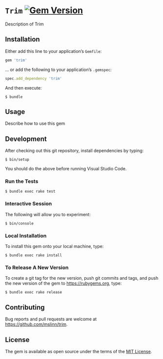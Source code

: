 # `Trim` [![Gem Version](https://badge.fury.io/rb/trim.svg)](https://badge.fury.io/rb/trim)

Description of Trim


## Installation

Either add this line to your application&rsquo;s `Gemfile`:

```ruby
gem 'trim'
```

... or add the following to your application&rsquo;s `.gemspec`:

```ruby
spec.add_dependency 'trim'
```

And then execute:

```shell
$ bundle
```


## Usage

Describe how to use this gem


## Development

After checking out this git repository, install dependencies by typing:

```shell
$ bin/setup
```

You should do the above before running Visual Studio Code.


### Run the Tests

```shell
$ bundle exec rake test
```


### Interactive Session

The following will allow you to experiment:

```shell
$ bin/console
```


### Local Installation

To install this gem onto your local machine, type:

```shell
$ bundle exec rake install
```


### To Release A New Version

To create a git tag for the new version, push git commits and tags,
and push the new version of the gem to https://rubygems.org, type:

```shell
$ bundle exec rake release
```


## Contributing

Bug reports and pull requests are welcome at https://github.com/mslinn/trim.


## License

The gem is available as open source under the terms of the [MIT License](https://opensource.org/licenses/MIT).
